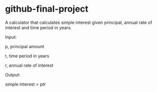 # github-final-project
A calculator that calculates simple interest given principal, annual rate of interest and time period in years.

Input:

   
   p, principal amount
   
   t, time period in years
   
   r, annual rate of interest

Output:

   simple interest = p*t*r
